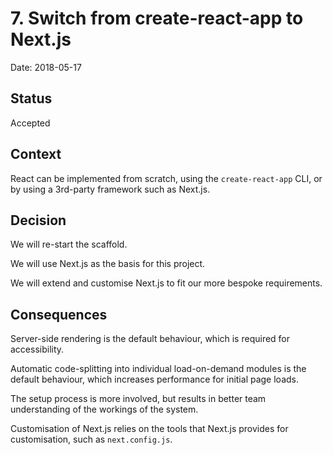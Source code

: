 # 7. Switch from create-react-app to Next.js

Date: 2018-05-17

## Status

Accepted

## Context

React can be implemented from scratch, using the `create-react-app` CLI, or by using a 3rd-party framework such as Next.js.

## Decision

We will re-start the scaffold.

We will use Next.js as the basis for this project.

We will extend and customise Next.js to fit our more bespoke requirements.

## Consequences

Server-side rendering is the default behaviour, which is required for accessibility.

Automatic code-splitting into individual load-on-demand modules is the default behaviour, which increases performance for initial page loads.

The setup process is more involved, but results in better team understanding of the workings of the system.

Customisation of Next.js relies on the tools that Next.js provides for customisation, such as `next.config.js`.
